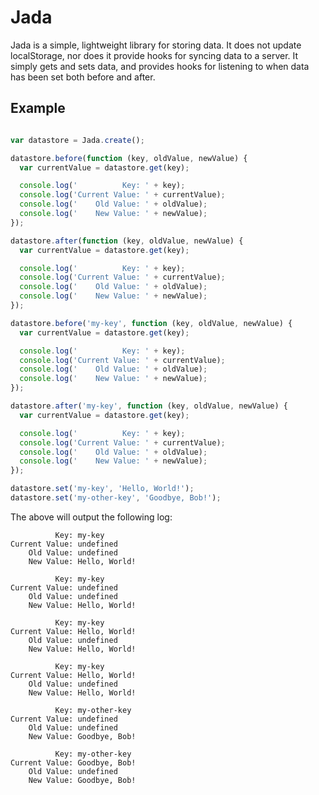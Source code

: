 # Jada

Jada is a simple, lightweight library for storing data.  It does not update localStorage, nor does it provide hooks for syncing data to a server.  It simply gets and sets data, and provides hooks for listening to when data has been set both before and after.

## Example

```js

var datastore = Jada.create();

datastore.before(function (key, oldValue, newValue) {
  var currentValue = datastore.get(key);

  console.log('          Key: ' + key);
  console.log('Current Value: ' + currentValue);
  console.log('    Old Value: ' + oldValue);
  console.log('    New Value: ' + newValue);
});

datastore.after(function (key, oldValue, newValue) {
  var currentValue = datastore.get(key);

  console.log('          Key: ' + key);
  console.log('Current Value: ' + currentValue);
  console.log('    Old Value: ' + oldValue);
  console.log('    New Value: ' + newValue);
});

datastore.before('my-key', function (key, oldValue, newValue) {
  var currentValue = datastore.get(key);

  console.log('          Key: ' + key);
  console.log('Current Value: ' + currentValue);
  console.log('    Old Value: ' + oldValue);
  console.log('    New Value: ' + newValue);
});

datastore.after('my-key', function (key, oldValue, newValue) {
  var currentValue = datastore.get(key);

  console.log('          Key: ' + key);
  console.log('Current Value: ' + currentValue);
  console.log('    Old Value: ' + oldValue);
  console.log('    New Value: ' + newValue);
});

datastore.set('my-key', 'Hello, World!');
datastore.set('my-other-key', 'Goodbye, Bob!');

```

The above will output the following log:

```
          Key: my-key
Current Value: undefined
    Old Value: undefined
    New Value: Hello, World! 

          Key: my-key 
Current Value: undefined 
    Old Value: undefined 
    New Value: Hello, World! 

          Key: my-key 
Current Value: Hello, World! 
    Old Value: undefined 
    New Value: Hello, World! 

          Key: my-key 
Current Value: Hello, World! 
    Old Value: undefined 
    New Value: Hello, World! 

          Key: my-other-key
Current Value: undefined
    Old Value: undefined
    New Value: Goodbye, Bob! 

          Key: my-other-key 
Current Value: Goodbye, Bob! 
    Old Value: undefined 
    New Value: Goodbye, Bob! 
```